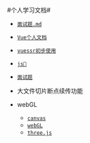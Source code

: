 #个人学习文档#

- [`面试题.md`](https://github.com/weiwentaoya/studyEveryday/blob/master/md/Vue%E4%B8%AA%E4%BA%BA%E6%96%87%E6%A1%A3.md)
- [`Vue个人文档`](https://github.com/weiwentaoya/studyEveryday/blob/master/md/Vue%E4%B8%AA%E4%BA%BA%E6%96%87%E6%A1%A3.md)

- [`vuessr初步使用`](https://github.com/weiwentaoya/studyEveryday/tree/master/vuessr)

- [`js📒`](https://github.com/weiwentaoya/studyEveryday/blob/master/md/Vue%E4%B8%AA%E4%BA%BA%E6%96%87%E6%A1%A3.md)
- [`面试题`](https://github.com/weiwentaoya/studyEveryday/blob/master/md/Vue%E4%B8%AA%E4%BA%BA%E6%96%87%E6%A1%A3.md)
- 大文件切片断点续传功能
- webGL
  - [`canvas`](https://github.com/weiwentaoya/studyEveryday/tree/master/webGL/1%E3%80%81canvas)
  - [`webGL`](https://github.com/weiwentaoya/studyEveryday/tree/master/webGL/2%E3%80%81webgl)
  - [`three.js`](https://github.com/weiwentaoya/studyEveryday/tree/master/webGL/3%E3%80%81three)

